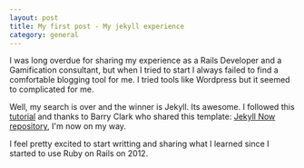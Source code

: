 ```yaml
---
layout: post
title: My first post - My jekyll experience
category: general
---
```


I was long overdue for sharing my experience as a Rails Developer and a Gamification consultant, but when I tried to start I always failed
to find a comfortable blogging tool for me.  I tried tools like Wordpress but it seemed to complicated for me.

Well, my search is over and the winner is Jekyll.  Its awesome.  I followed this [tutorial](http://www.smashingmagazine.com/2014/08/01/build-blog-jekyll-github-pages/) 
and thanks to Barry Clark who shared this template: [Jekyll Now repository](https://github.com/barryclark/jekyll-now), I'm now on my way.

I feel pretty excited to start writting and sharing what I learned since I started to use Ruby on Rails on 2012.